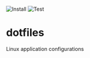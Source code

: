 ![Install](https://github.com/MJAS1/dotfiles/workflows/Install/badge.svg)
![Test](https://github.com/MJAS1/dotfiles/workflows/Test/badge.svg)
# dotfiles
Linux application configurations
